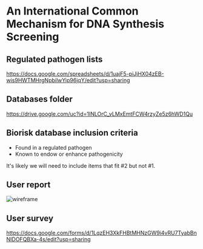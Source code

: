 # An International Common Mechanism for DNA Synthesis Screening

## Regulated pathogen lists
https://docs.google.com/spreadsheets/d/1uajF5-piJjHX04zEB-wis9HWTMHrgNpbilwYip96jqY/edit?usp=sharing

## Databases folder
https://drive.google.com/uc?id=1INLOrC_vLMxEmtFCW4rzyZe5z6hWD1Qu

## Biorisk database inclusion criteria
* Found in a regulated pathogen
* Known to endow or enhance pathogenicity

It's likely we will need to include items that fit #2 but not #1. 

## User report
![wireframe](https://docs.google.com/drawings/d/e/2PACX-1vRQLyG_4jHyLO7R9WKZ_ZMcNLeRL-hQL6bWONHeB01nwGDRpdjoOo-DuM__wPQ_7_-WTr2DrwrXnIRV/pub?w=1185&h=1113)

## User survey
https://docs.google.com/forms/d/1LqzEH3XkFHBtMHNzGW9i4vRU7TyabBnNIDOFQBXa-4s/edit?usp=sharing

